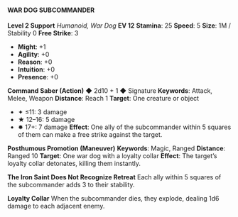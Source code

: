 #### WAR DOG SUBCOMMANDER

**Level 2 Support**
*Humanoid, War Dog*
**EV 12**
**Stamina**: 25
**Speed**: 5
**Size**: 1M / Stability 0
**Free Strike**: 3

- **Might**: +1
- **Agility**: +0
- **Reason**: +0
- **Intuition**: +0
- **Presence**: +0

**Command Saber (Action)** ◆ 2d10 + 1 ◆ Signature
**Keywords**: Attack, Melee, Weapon
**Distance**: Reach 1
**Target**: One creature or object

- ✦ ≤11: 3 damage
- ★ 12–16: 5 damage
- ✸ 17+: 7 damage
  **Effect**: One ally of the subcommander within 5 squares of them can make a free strike against the target.

**Posthumous Promotion (Maneuver)**
**Keywords**: Magic, Ranged
**Distance**: Ranged 10
**Target**: One war dog with a loyalty collar
**Effect**: The target’s loyalty collar detonates, killing them instantly.

**The Iron Saint Does Not Recognize Retreat**
Each ally within 5 squares of the subcommander adds 3 to their stability.

**Loyalty Collar**
When the subcommander dies, they explode, dealing 1d6 damage to each adjacent enemy.

